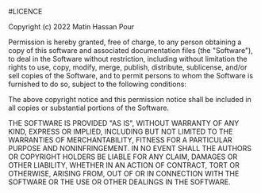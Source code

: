 #LICENCE

Copyright (c) 2022 Matin Hassan Pour 

Permission is hereby granted, free of charge, to any person obtaining a 
copy of this software and associated documentation files (the "Software"), to 
deal in the Software without restriction, including without limitation the 
rights to use, copy, modify, merge, publish, distribute, sublicense, and/or sell
copies of the Software, and to permit persons to whom the Software is
furnished to do so, subject to the following conditions:

The above copyright notice and this permission notice shall be included in 
all copies or substantial portions of the Software.

THE SOFTWARE IS PROVIDED "AS IS", WITHOUT WARRANTY OF ANY KIND, EXPRESS OR
IMPLIED, INCLUDING BUT NOT LIMITED TO THE WARRANTIES OF MERCHANTABILITY,
FITNESS FOR A PARTICULAR PURPOSE AND NONINFRINGEMENT. IN NO EVENT SHALL 
THE AUTHORS OR COPYRIGHT HOLDERS BE LIABLE FOR ANY CLAIM, DAMAGES OR OTHER
LIABILITY, WHETHER IN AN ACTION OF CONTRACT, TORT OR OTHERWISE, ARISING 
FROM, OUT OF OR IN CONNECTION WITH THE SOFTWARE OR THE USE OR OTHER DEALINGS IN 
THE SOFTWARE.

